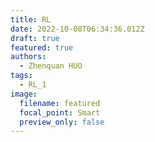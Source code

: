 ```yaml
---
title: RL
date: 2022-10-08T06:34:36.012Z
draft: true
featured: true
authors:
  - Zhenquan HUO
tags:
  - RL_1
image:
  filename: featured
  focal_point: Smart
  preview_only: false
---
```

